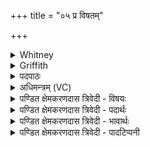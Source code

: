 +++
title = "०५ प्र विषतम्"

+++

<details><summary>Whitney</summary>

### Translation
5. Enter ye in, O breath and expiration, as (two) draft-oxen a stall;  
let this treasure of old age increase here unharmed.

### Notes
The first half-verse is also iii. 11. 5 **a, b**. In **c**, perhaps  
rather 'let this man, a treasury of old age' (so Henry).
</details>

<details><summary>Griffith</summary>

Enter him, both ye breaths, like two draught-oxen entering their stall. Let him, the treasure of old age, still wax in strength, uninjured,. here.
</details>

<details><summary>पदपाठः</summary>

प्र। वि॒श॒त॒म्। प्रा॒णा॒पा॒नौ॒। अ॒न॒ड्वाहौ॑ऽइव। व्र॒जम्। अ॒यम्। ज॒रि॒म्णः। शे॒व॒ऽधिः। अरिष्टः॑। इ॒ह। व॒र्ध॒ता॒म्। ५५.५। 
</details>

<details><summary>अधिमन्त्रम् (VC)</summary>

- आयुः, बृहस्पतिः, अश्विनौ
- ब्रह्मा
- अनुष्टुप्
- दीर्घायु सूक्त
</details>

<details><summary>पण्डित क्षेमकरणदास त्रिवेदी - विषयः</summary>

विद्वानों के कर्त्तव्य का उपदेश।
</details>

<details><summary>पण्डित क्षेमकरणदास त्रिवेदी - पदार्थः</summary>

पदार्थान्वयभाषाः -  (प्राणापानौ) हे प्राण और अपान ! तुम दोनों (प्र विशतम्) प्रवेश करते रहो, (इव) जैसे (अनड्वाहौ) रथ ले चलनेवाले दो बैल (व्रजम्) गोशाला में (अयम्) यह जीव (जरिम्णः) स्तुति का (शेवधिः) निधि, (अरिष्टः) दुःखरहित होकर (इह) यहाँ पर (वर्धताम्) बढ़ती करे ॥५॥
</details>

<details><summary>पण्डित क्षेमकरणदास त्रिवेदी - भावार्थः</summary>

भावार्थभाषाः -  मनुष्य शारीरिक और आत्मिक बल बढ़ाकर संसार में उन्नति करें ॥५॥
</details>

<details><summary>पण्डित क्षेमकरणदास त्रिवेदी - पादटिप्पनी</summary>

टिप्पणी:   ५−(प्र विशतम्) प्रवेशं कुरुतम् (प्राणापानौ) श्वासप्रश्वासौ (अनड्वाहौ) अ० ४।११।१। अनस्+वह प्रापणे-क्विप्, अनसो डश्च। शकट−वहनशक्तौ बलीवर्दौ (इव) यथा (व्रजम्) गोष्ठम् (अयम्) जीवः (जरिम्णः) अ० २।२८।१। जरा स्तुतिर्जरतेः, स्तुतिकर्मणः-निरु० १०।८। जरतेः-इमनिन्। स्तुत्यस्य कर्मणः (शेवधिः) अ० ५।२२।१४। निधिः-निरु० २।४। (अरिष्टः) अहिंसितः (इह) अस्मिँल्लोके (वर्धताम्) समृद्धो भवतु ॥
</details>

